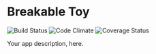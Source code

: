 # Breakable Toy
![Build Status](https://codeship.com/projects/a8436420-0bc4-0134-e391-16fbb5fd4d7e/status?branch=master)
![Code Climate](https://codeclimate.com/github/LmKupke/breakable_toy.png)
![Coverage Status](https://coveralls.io/repos/LmKupke/breakable_toy/badge.png)


Your app description, here.

